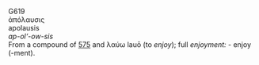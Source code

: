 G619  
ἀπόλαυσις  
apolausis  
*ap-ol‘-ow-sis*  
From a compound of [575](g0575) and λαύω lauō (to *enjoy*); full
*enjoyment:* - enjoy (-ment).  

